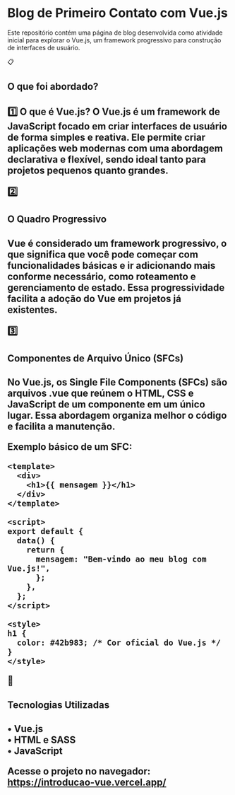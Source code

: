 <h1>Blog de Primeiro Contato com Vue.js</h1>
Este repositório contém uma página de blog desenvolvida como atividade inicial para explorar o Vue.js, um framework progressivo para construção de interfaces de usuário.

📋 <h2>O que foi abordado?<h2/>
1️⃣ O que é Vue.js?
O Vue.js é um framework de JavaScript focado em criar interfaces de usuário de forma simples e reativa. Ele permite criar aplicações web modernas com uma abordagem declarativa e flexível, sendo ideal tanto para projetos pequenos quanto grandes.

2️⃣ <h2>O Quadro Progressivo<h2/>
Vue é considerado um framework progressivo, o que significa que você pode começar com funcionalidades básicas e ir adicionando mais conforme necessário, como roteamento e gerenciamento de estado. Essa progressividade facilita a adoção do Vue em projetos já existentes.

3️⃣ <h2>Componentes de Arquivo Único (SFCs)<h2/>
No Vue.js, os Single File Components (SFCs) são arquivos .vue que reúnem o HTML, CSS e JavaScript de um componente em um único lugar. Essa abordagem organiza melhor o código e facilita a manutenção.

Exemplo básico de um SFC:

```
<template>
  <div>
    <h1>{{ mensagem }}</h1>
  </div>
</template>

<script>
export default {
  data() {
    return {
      mensagem: "Bem-vindo ao meu blog com Vue.js!",
      };
    },
  };
</script>

<style>
h1 {
  color: #42b983; /* Cor oficial do Vue.js */
}
</style>

```

🚀 <h2>Tecnologias Utilizadas<h2/>
• Vue.js <br>
• HTML e SASS <br>
• JavaScript

Acesse o projeto no navegador:
https://introducao-vue.vercel.app/
